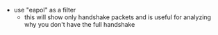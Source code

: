 

- use "eapol" as a filter
  - this will show only handshake packets and is useful for analyzing why you don't have the full handshake
